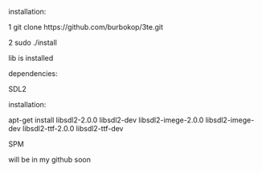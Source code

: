 

<p>installation:</p>
<p>    1 git clone https://github.com/burbokop/3te.git</p>
<p>    2 sudo ./install</p>
<p>lib is installed</p>
<p></p>
<p>dependencies:</p>
<p>    SDL2</p>
<p>    installation:</p>
<p>        apt-get install libsdl2-2.0.0 libsdl2-dev libsdl2-imege-2.0.0 libsdl2-imege-dev libsdl2-ttf-2.0.0 libsdl2-ttf-dev</p>
<p></p>
<p>    SPM</p>
<p>        will be in my github soon</p>
